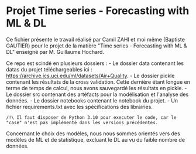 # Projet Time series - Forecasting with ML & DL
Ce fichier présente le travail réalisé par Camil ZAHI et moi même (Baptiste GAUTIER) pour le projet de la matière "Time series - Forecasting with ML & DL" enseigné par M. Guillaume Hochard.

Ce repo est scindé en plusieurs dossiers :
    - Le dossier data contenant les datas du projet téléchargeables ici : https://archive.ics.uci.edu/ml/datasets/Air+Quality.
    - Le dossier pickle contenant les résultats de la cross validation. Cette dernière étant longue en terme de temps de calcul, nous avons sauvegardé les résultats en pickle.
    - Le dossier src contenant des artéfacts pour la modélisation et l'analyse des données.
    - Le dossier notebooks contenant le notebook du projet.
    - Un fichier requirements.txt avec les spécifications des librairies. 
    
    /!\ Il faut disposer de Python 3.10 pour executer le code, car le "case" n'est pas implémenté dans les versions précédentes.

Concernant le choix des modèles, nous nous sommes orientés vers des modèles de ML et de statistique, excluant le DL au vu du faible nombre de données.
